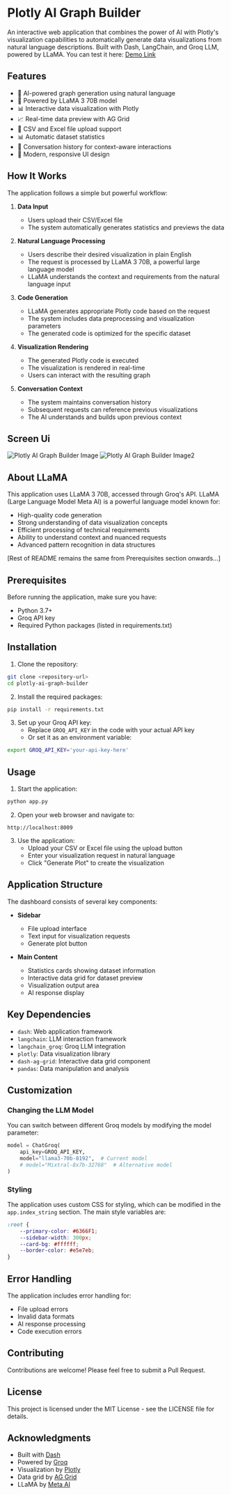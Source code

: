 # Plotly AI Graph Builder

An interactive web application that combines the power of AI with Plotly's visualization capabilities to automatically generate data visualizations from natural language descriptions. Built with Dash, LangChain, and Groq LLM, powered by LLaMA.
You can test it here: [Demo Link](https://dataviz-ai-builder.onrender.com/)

## Features

- 🤖 AI-powered graph generation using natural language
- 🦙 Powered by LLaMA 3 70B model
- 📊 Interactive data visualization with Plotly
- 📈 Real-time data preview with AG Grid
- 📁 CSV and Excel file upload support
- 📊 Automatic dataset statistics
- 💬 Conversation history for context-aware interactions
- 🎨 Modern, responsive UI design

## How It Works

The application follows a simple but powerful workflow:

1. **Data Input**
   - Users upload their CSV/Excel file
   - The system automatically generates statistics and previews the data

2. **Natural Language Processing**
   - Users describe their desired visualization in plain English
   - The request is processed by LLaMA 3 70B, a powerful large language model
   - LLaMA understands the context and requirements from the natural language input

3. **Code Generation**
   - LLaMA generates appropriate Plotly code based on the request
   - The system includes data preprocessing and visualization parameters
   - The generated code is optimized for the specific dataset

4. **Visualization Rendering**
   - The generated Plotly code is executed
   - The visualization is rendered in real-time
   - Users can interact with the resulting graph

5. **Conversation Context**
   - The system maintains conversation history
   - Subsequent requests can reference previous visualizations
   - The AI understands and builds upon previous context
  
## Screen Ui
![Plotly AI Graph Builder Image](https://github.com/verus56/Plotly-AI-Graph-Builder/blob/main/1.png)
![Plotly AI Graph Builder Image2](https://github.com/verus56/Plotly-AI-Graph-Builder/blob/main/2.png)

## About LLaMA

This application uses LLaMA 3 70B, accessed through Groq's API. LLaMA (Large Language Model Meta AI) is a powerful language model known for:

- High-quality code generation
- Strong understanding of data visualization concepts
- Efficient processing of technical requirements
- Ability to understand context and nuanced requests
- Advanced pattern recognition in data structures

[Rest of README remains the same from Prerequisites section onwards...]

## Prerequisites

Before running the application, make sure you have:

- Python 3.7+
- Groq API key
- Required Python packages (listed in requirements.txt)

## Installation

1. Clone the repository:
```bash
git clone <repository-url>
cd plotly-ai-graph-builder
```

2. Install the required packages:
```bash
pip install -r requirements.txt
```

3. Set up your Groq API key:
   - Replace `GROQ_API_KEY` in the code with your actual API key
   - Or set it as an environment variable:
```bash
export GROQ_API_KEY='your-api-key-here'
```

## Usage

1. Start the application:
```bash
python app.py
```

2. Open your web browser and navigate to:
```
http://localhost:8009
```

3. Use the application:
   - Upload your CSV or Excel file using the upload button
   - Enter your visualization request in natural language
   - Click "Generate Plot" to create the visualization

## Application Structure

The dashboard consists of several key components:

- **Sidebar**
  - File upload interface
  - Text input for visualization requests
  - Generate plot button

- **Main Content**
  - Statistics cards showing dataset information
  - Interactive data grid for dataset preview
  - Visualization output area
  - AI response display

## Key Dependencies

- `dash`: Web application framework
- `langchain`: LLM interaction framework
- `langchain_groq`: Groq LLM integration
- `plotly`: Data visualization library
- `dash-ag-grid`: Interactive data grid component
- `pandas`: Data manipulation and analysis

## Customization

### Changing the LLM Model

You can switch between different Groq models by modifying the model parameter:

```python
model = ChatGroq(
    api_key=GROQ_API_KEY,
    model="llama3-70b-8192",  # Current model
    # model="Mixtral-8x7b-32768"  # Alternative model
)
```

### Styling

The application uses custom CSS for styling, which can be modified in the `app.index_string` section. The main style variables are:

```css
:root {
    --primary-color: #6366F1;
    --sidebar-width: 300px;
    --card-bg: #ffffff;
    --border-color: #e5e7eb;
}
```

## Error Handling

The application includes error handling for:
- File upload errors
- Invalid data formats
- AI response processing
- Code execution errors

## Contributing

Contributions are welcome! Please feel free to submit a Pull Request.

## License

This project is licensed under the MIT License - see the LICENSE file for details.

## Acknowledgments

- Built with [Dash](https://dash.plotly.com/)
- Powered by [Groq](https://groq.com/)
- Visualization by [Plotly](https://plotly.com/)
- Data grid by [AG Grid](https://www.ag-grid.com/)
- LLaMA by [Meta AI](https://ai.meta.com/)
